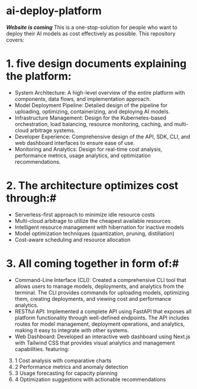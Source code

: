 # ai-deploy-platform
***Website is coming***
This is a one-stop-solution for people who want to deploy their AI models as cost effectively as possible. This repository covers:

# 1. five design documents explaining the platform:

- System Architecture: A high-level overview of the entire platform with components, data flows, and implementation approach.
- Model Deployment Pipeline: Detailed design of the pipeline for uploading, optimizing, containerizing, and deploying AI models.
- Infrastructure Management: Design for the Kubernetes-based orchestration, load balancing, resource monitoring, caching, and multi-cloud arbitrage systems.
- Developer Experience: Comprehensive design of the API, SDK, CLI, and web dashboard interfaces to ensure ease of use.
- Monitoring and Analytics: Design for real-time cost analysis, performance metrics, usage analytics, and optimization recommendations.

# 2. The architecture optimizes cost through:#

- Serverless-first approach to minimize idle resource costs
- Multi-cloud arbitrage to utilize the cheapest available resources
- Intelligent resource management with hibernation for inactive models
- Model optimization techniques (quantization, pruning, distillation)
- Cost-aware scheduling and resource allocation

# 3. All coming together in form of:#
- Command-Line Interface (CLI): Created a comprehensive CLI tool that allows users to manage models, deployments, and analytics from the terminal. The CLI provides commands for uploading models, optimizing them, creating deployments, and viewing cost and performance analytics.
- RESTful API: Implemented a complete API using FastAPI that exposes all platform functionality through well-defined endpoints. The API includes routes for model management, deployment operations, and analytics, making it easy to integrate with other systems.
- Web Dashboard: Developed an interactive web dashboard using Next.js with Tailwind CSS that provides visual analytics and management capabilities. featuring:
3. 1 Cost analysis with comparative charts
3. 2 Performance metrics and anomaly detection
3. 3 Usage forecasting for capacity planning
3. 4 Optimization suggestions with actionable recommendations
